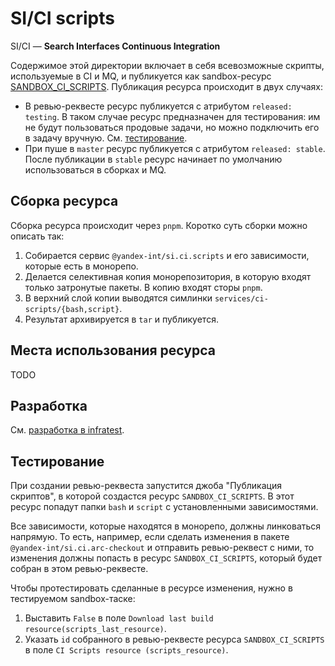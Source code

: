 # SI/CI scripts

SI/CI — __Search Interfaces Continuous Integration__

Содержимое этой директории включает в себя всевозможные скрипты, используемые в CI и MQ, и публикуется как sandbox-ресурс [SANDBOX_CI_SCRIPTS].
Публикация ресурса происходит в двух случаях:
 - В ревью-реквесте ресурс публикуется с атрибутом `released: testing`.  В таком случае ресурс предназначен для тестирования: им не будут пользоваться продовые  задачи, но можно подключить его в задачу вручную. См. [тестирование]. 
 - При пуше в `master` ресурс публикуется с атрибутом `released: stable`. После публикации в `stable` ресурс начинает по умолчанию использоваться в сборках и MQ.

## Сборка ресурса
Сборка ресурса происходит через `pnpm`. Коротко суть сборки можно описать так:
1. Собирается сервис `@yandex-int/si.ci.scripts` и его зависимости, которые есть в монорепо.
1. Делается селективная копия монорепозитория, в которую входят только затронутые пакеты. В копию входят сторы `pnpm`.
1. В верхний слой копии выводятся симлинки `services/ci-scripts/{bash,script}`.
1. Результат архивируется в `tar` и публикуется.

## Места использования ресурса

TODO

## Разработка

См. [разработка в infratest].

## Тестирование

При создании ревью-реквеста запустится джоба "Публикация скриптов", в которой создастся ресурс `SANDBOX_CI_SCRIPTS`. 
В этот ресурс попадут папки `bash` и `script` с установленными зависимостями. 

Все зависимости, которые находятся в монорепо, должны линковаться напрямую. 
То есть, например, если сделать изменения в пакете `@yandex-int/si.ci.arc-checkout` и отправить ревью-реквест с ними, то изменения должны попасть в ресурс `SANDBOX_CI_SCRIPTS`, который будет собран в этом ревью-реквесте.

Чтобы протестировать сделанные в ресурсе изменения, нужно в тестируемом sandbox-таске:
 1. Выставить `False` в поле `Download last build resource(scripts_last_resource)`.
 1. Указать `id` собранного в ревью-реквесте ресурса `SANDBOX_CI_SCRIPTS` в поле `CI Scripts resource (scripts_resource)`.

[разработка в infratest]: ../../README.md#разработка
[тестирование]: #тестирование
[SANDBOX_CI_SCRIPTS]: https://sandbox.yandex-team.ru/resources?type=SANDBOX_CI_SCRIPTS
